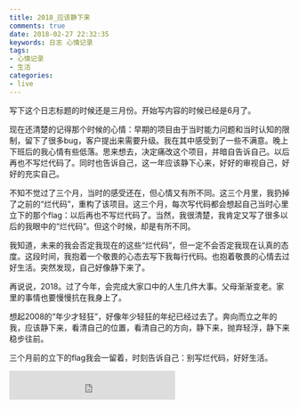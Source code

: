 ```yaml
---
title: 2018_应该静下来
comments: true
date: 2018-02-27 22:32:35
keywords: 日志 心情记录 
tags: 
- 心情记录
- 生活
categories:
- live
---
```


写下这个日志标题的时候还是三月份。开始写内容的时候已经是6月了。  

现在还清楚的记得那个时候的心情：早期的项目由于当时能力问题和当时认知的限制，留下了很多bug，客户提出来需要升级。我在其中感受到了一些不满意。晚上下班后的我心情有些低落。思来想去，决定痛改这个项目，并暗自告诉自己。以后再也不写烂代码了。同时也告诉自己，这一年应该静下心来，好好的审视自己，好好的充实自己。

<!--more-->
不知不觉过了三个月，当时的感受还在，但心情又有所不同。这三个月里，我扔掉了之前的“烂代码”，重构了该项目。这三个月，每次写代码都会想起自己当时心里立下的那个flag：以后再也不写烂代码了。当然，我很清楚，我肯定又写了很多以后的我眼中的“烂代码”。但这个时候，却是有所不同。

我知道，未来的我会否定我现在的这些“烂代码”，但一定不会否定我现在认真的态度。这段时间，我抱着一个敬畏的心态去写下我每行代码。也抱着敬畏的心情去过好生活。突然发现，自己好像静下来了。

再说说，2018。过了今年，会完成大家口中的人生几件大事。父母渐渐变老。家里的事情也要慢慢抗在我身上了。

想起2008的“年少才轻狂”，好像年少轻狂的年纪已经过去了。奔向而立之年的我，应该静下来，看清自己的位置，看清自己的方向，静下来，抛弃轻浮，静下来稳步往前。

三个月前的立下的flag我会一留着，时刻告诉自己：别写烂代码，好好生活。

<iframe frameborder="no" border="0" marginwidth="0" marginheight="0" width=298 height=52 src="https://music.163.com/outchain/player?type=2&id=517567264&auto=1&height=32"></iframe>